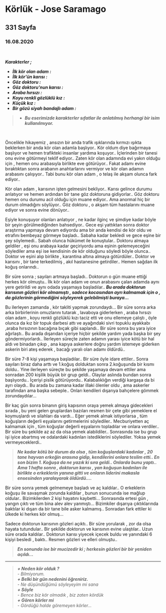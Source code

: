 # Körlük - Jose Saramago
## 331 Sayfa
### 16.08.2020

<br>

***Karakterler ;*** 
- ***İlk kör olan adam :***
- ***İlk kör'ün karısı :***
- ***Göz doktoru :***
- ***Göz doktoru'nun karısı :***
- ***Araba hırsızı :***
- ***Koyu renkli gözlüklü kız :***
- ***Küçük kız :***
- ***Bir gözü siyah bandajlı adam :***


> - ***Bu eserimizde karakterler sıfatlar ile anlatılmış herhangi bir isim kullanılmıyor.***


<br>

Öncelikle hikayemiz , ansızın bir anda trafik ışıklarında kırmızı ışıkta beklerken bir anda kör olan adamla başlıyor.. Kör oldum diye bağırmaya başlıyor ve hemen trafikteki insanlar yardıma koşuyor.. İçlerinden bir tanesi onu evine götürmeyi teklif ediyor.. Zaten kör olan adamında evi yakın olduğu için , hemen onu arabasıyla birlikte eve götürüyor.. Fakat adamı evine bıraktıktan sonra arabanın anahtarlarını vermiyor ve kör olan adamın arabasını çalışıyor.. Tabi bunu kör olan adam , o telaş ile akşam olunca fark ediyor..

Kör olan adam , karısının işten gelmesini bekliyor.. Karısı gelince durumu anlatıyor ve hemen ardından bir tane göz doktoruna gidiyorlar.. Göz doktoru hemen onu durumu acil olduğu için muane ediyor.. Ama anormal hiç bir durum olmadığını söylüyor.. Göz doktoru , o akşam tüm hastalarını muane ediyor ve sonra evine dönüyor.. 

Eşiyle konuşuyor olanları anlatıyor , ne kadar ilginç ve şimdiye kadar böyle bir şeyin görülmediğinden bahsediyor.. Gece eşi yattıktan sonra doktor araştırma yapmaya  devam ediyordu ama bir anda kendisi de kör oldu ve etrafını bembeyaz görmeye başladı.. Sabaha kadar bekledi ve gece eşine bir şey söylemedi.. Sabah olunca hükümet ile konuştular.. Doktoru almaya geldiler , eşi onu arabaya kadar geçiriyordu ama eşinin gelemeyeceğini söylediler ama eşi ise kendisinin de kör olduğunu söyledi böyle olunca.. Doktor ve eşini alıp birlikte , karantina altına almaya götürdüler.. Doktor ve karısını , bir tane terkedilmiş , akıl hastanesine getirdiler.. Hemen sağdan ilk koğuş onlarındı.. 

Bir süre sonra ; sayıları artmaya başladı.. Doktorun o gün muane ettiği herkes kör olmuştu.. İlk kör olan adam ve onun arabasını çalan adamda aynı yere getirildi ve aynı odada yaşamaya başladılar.. ***Bu arada doktorun karısının gözleri kör olmamıştı , sadece kocasından ayrı kalmamak için o , da gözlerinin görmediğini söyleyerek gelebilmişti buraya...***

Bu ilerleyen zamanda , kör takliti yapmak zorundaydı... Bir süre sonra arka arka birbirlerinin omuzlarını tutarak , lavaboya  giderlerken , araba hırsızı olan adam , koyu renkli gözlüklü kızı taciz etti ve onu ellemeye çalıştı , öyle olunca da kız  bir topuk darbesi attı ve ayağındaki sivri topuklu ayakkabı ,araba hırsızının bacağına bıçak gibi saplandı.. Bir süre sonra bu yara iyice ağırlaştı.. Bu arada dışarıdan içeriye hiçbir şekilde yardım yada başka bir şey göndermiyorlardı.. İlerleyen süreçte zaten adamın yarası iyice kötü bir hal aldı ve binadan çıkıp , ana kapıya askerlere doğru yardım istemeye giderken askerin biri ateş ederek , bacağı yaralı olan adamı öldürdü..

Bir süre 7-8 kişi yaşamaya başladılar.. Bir süre öyle idare ettiler.. Sonra sayıları biraz daha arttı ve 1.koğuş dolduktan sonra 2.koğuşunda bir kısmı doldu.. Yine ilerleyen süreçte bu şekilde yaşamaya devam ettiler ama sonradan 200 kişilik büyük bir grup geldi.. Olaylar aslında  bundan sonra başlıyordu.. İçeriyi pislik götürüyordu.. Kalabalıklığın verdiği kargaşa da bi ayrı olaydı.. Bu arada bu zamana kadar illaki ölenler oldu , ama askerler tarafından ama başka sebeple.. Onları kendileri dışarıya bahçelere gömmek zorundaydılar... 

Bir kaç gün sonra binanın giriş kapısının oraya yemek almaya gidecekleri sırada , bu yeni gelen gruplardan bazıları resmen bir çete gibi yemeklere el koymuşlardı ve silahları da vardı... Eğer yemek almak istiyorlarsa , tüm koğuşların değerli eşyalarını getirmelerini söylediler.. Mecburiyetten aç kalmamak için , tüm koğuşlar değerli eşyalarını topladılar ve onlara verdiler.. Bir süre bu şekilde az az da olsa yemek alabildiler.. Sonrasında ise bu grup işi iyice abartmış ve odalardaki kadınları istediklerini söylediler. Yoksa yemek vermeyeceklerdi..

> ***Ne kadar kötü bir durum da olsa , tüm koğuşlardaki kadınlar , 20 tane hayvan erkeğin arasına gidip, kendilerini onlara teslim etti.. En son bizim 1. Koğuşa da ne yazık ki sıra geldi.. Onlarda bunu yaptı.. Ama 1 hafta sonra , doktorun karısı , yan koğuşun kadınları ile  birlikte o erkeklerin yanına gitti ve onların liderini makasla ensesinden  yaralayarak öldürdü....*** 

Bir süre sonra yemek gelmemeye başladı ve aç kaldılar.. O erkeklerin koğuşu ile savaşmak zorunda kaldılar , bunun sonucunda ise mağlup oldular.. Bizimkilerden 2 kişi hayatını kaybetti... Sonrasında ertesi gün  , yangın çıktı ve tüm bina alev alev yanmıştı... Bizimkiler dışarıya çıktıklarında baktılar ki dışarı da bir tane bile asker kalmamış.. Sonradan fark ettiler ki ülkede ki herkes kör olmuş... 

Sadece doktorun karısının gözleri açıktı..  Bir süre yorularak , zor da olsa hayata tutundular.. Bir şekilde doktorun ve karısının evine ulaştılar.. Uzun süre orada kaldılar.. Doktorun karısı yiyecek içecek buldu ve yanındaki 6 kişiyi besledi , baktı.. Resmen gözleri ve elleri olmuştu..  

> ***En sonunda ise bir mucizedir ki ; herkesin gözleri bir bir yeniden açıldı...***

___

> ***+ Neden kör olduk ?*** <br>
> *- Bilmiyorum.* <br>
> ***+ Belki bir gün nedenini öğreniriz.*** <br>
> *- Ne düşündüğümü söyleyeyim mi sana* <br>
> ***+ Söyle*** <br>
> *- Bence biz kör olmadık , biz zaten kördük* <br>
> ***+ Gören körler mi*** <br>
> *- Gördüğü halde göremeyen körler...* <br>

